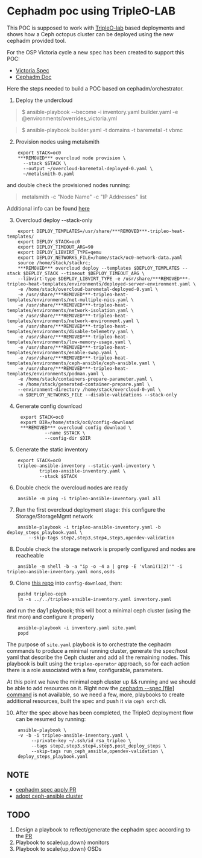 Cephadm poc using TripleO-LAB
===

This POC is supposed to work with [TripleO-lab](https://github.com/cjeanner/tripleo-lab)
based deployments and shows how a Ceph octopus cluster can be deployed
using the new cephadm provided tool.

For the OSP Victoria cycle a new spec has been created to support this POC:
- [Victoria Spec](https://review.opendev.org/#/c/723108)
- [Cephadm Doc](https://docs.ceph.com/docs/master/cephadm)

Here the steps needed to build a POC based on cephadm/orchestrator.

1. Deploy the undercloud

>    $ ansible-playbook --become -i inventory.yaml builder.yaml -e @environments/overrides_victoria.yml

>    $ ansible-playbook builder.yaml -t domains -t baremetal -t vbmc

2. Provision nodes using metalsmith

```console
    export STACK=oc0
    ***REMOVED*** overcloud node provision \
      --stack $STACK \
      --output ~/overcloud-baremetal-deployed-0.yaml \
      ~/metalsmith-0.yaml
```
and double check the provisioned nodes running:

>   metalsmith -c "Node Name" -c "IP Addresses" list

Additional info can be found [here](https://github.com/fultonj/victoria/tree/master/metalsmith)

3. Overcloud deploy --stack-only

```console
    export DEPLOY_TEMPLATES=/usr/share/***REMOVED***-tripleo-heat-templates/
    export DEPLOY_STACK=oc0
    export DEPLOY_TIMEOUT_ARG=90
    export DEPLOY_LIBVIRT_TYPE=qemu
    export DEPLOY_NETWORKS_FILE=/home/stack/oc0-network-data.yaml
    source /home/stack/stackrc;
    ***REMOVED*** overcloud deploy --templates $DEPLOY_TEMPLATES --stack $DEPLOY_STACK --timeout $DEPLOY_TIMEOUT_ARG \
    --libvirt-type $DEPLOY_LIBVIRT_TYPE -e /usr/share/***REMOVED***-tripleo-heat-templates/environments/deployed-server-environment.yaml \
    -e /home/stack/overcloud-baremetal-deployed-0.yaml \
    -e /usr/share/***REMOVED***-tripleo-heat-templates/environments/net-multiple-nics.yaml \
    -e /usr/share/***REMOVED***-tripleo-heat-templates/environments/network-isolation.yaml \
    -e /usr/share/***REMOVED***-tripleo-heat-templates/environments/network-environment.yaml \
    -e /usr/share/***REMOVED***-tripleo-heat-templates/environments/disable-telemetry.yaml \
    -e /usr/share/***REMOVED***-tripleo-heat-templates/environments/low-memory-usage.yaml \
    -e /usr/share/***REMOVED***-tripleo-heat-templates/environments/enable-swap.yaml \
    -e /usr/share/***REMOVED***-tripleo-heat-templates/environments/ceph-ansible/ceph-ansible.yaml \
    -e /usr/share/***REMOVED***-tripleo-heat-templates/environments/podman.yaml \
    -e /home/stack/containers-prepare-parameter.yaml \
    -e /home/stack/generated-container-prepare.yaml \
    --environment-directory /home/stack/overcloud-0-yml \
    -n $DEPLOY_NETWORKS_FILE --disable-validations --stack-only
```

4. Generate config download

```console
     export STACK=oc0
     export DIR=/home/stack/oc0/config-download
     ***REMOVED*** overcloud config download \
              --name $STACK \
              --config-dir $DIR
```

5. Generate the static inventory

```console
    export STACK=oc0
    tripleo-ansible-inventory --static-yaml-inventory \
            tripleo-ansible-inventory.yaml \
            --stack $STACK
```

6. Double check the overcloud nodes are ready

```console
    ansible -m ping -i tripleo-ansible-inventory.yaml all
```

7. Run the first overcloud deployment stage: this configure the Storage/StorageMgmt network

```console
    ansible-playbook -i tripleo-ansible-inventory.yaml -b deploy_steps_playbook.yaml \
        --skip-tags step2,step3,step4,step5,opendev-validation
```

8. Double check the storage network is properly configured and nodes are reacheable

```console
    ansible -m shell -b -a "ip -o -4 a | grep -E 'vlan1(1|2)'" -i tripleo-ansible-inventory.yaml mons,osds
```

9. Clone [this repo](https://github.com/fmount/tripleo-cephadm-victoria) into `config-download`, then:

```console
    pushd tripleo-ceph
    ln -s ../../tripleo-ansible-inventory.yaml inventory.yaml
```
   and run the day1 playbook; this will boot a minimal ceph cluster (using the first mon) and configure
   it properly

```console
    ansible-playbook -i inventory.yaml site.yaml
    popd
```

The purpose of `site.yaml` playbook is to orchestrate the cephadm commands to produce a minimal running
cluster, generate the spec/host yaml that describe the Ceph cluster and add all the remaining nodes.
This playbook is built using the `tripleo-operator` approach, so for each action there is a role associated
with a few, configurable, parameters.


At this point we have the minimal ceph cluster up && running and we should be able to add
resources on it.
Right now the [cephadm --spec [file] command](https://github.com/ceph/ceph/pull/34879) is
not available, so we need a few, more, playbooks to create additional resources, built the
spec and push it via `ceph orch` cli.

10. After the spec above has been completed, the TripleO deployment flow can be resumed by running:

```console
    ansible-playbook \
    -v -b -i tripleo-ansible-inventory.yaml \
         --private-key ~/.ssh/id_rsa_tripleo \
         --tags step2,step3,step4,step5,post_deploy_steps \
         --skip-tags run_ceph_ansible,opendev-validation \
    deploy_steps_playbook.yaml
```


## NOTE

- [cephadm spec apply PR](https://github.com/ceph/ceph/pull/34879)
- [adopt ceph-ansible cluster](https://github.com/ceph/ceph-ansible/pull/5269/files)


## TODO

1. Design a playbook to reflect/generate the cephadm spec according to the [PR](https://github.com/ceph/ceph-ansible/pull/34879)
2. Playbook to scale{up,down} monitors
3. Playbook to scale{up,down} OSDs
